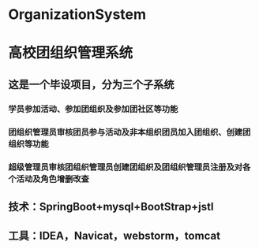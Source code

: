 # OrganizationSystem
# 高校团组织管理系统
## 这是一个毕设项目，分为三个子系统
### 学员参加活动、参加团组织及参加团社区等功能
### 团组织管理员审核团员参与活动及非本组织团员加入团组织、创建团组织等功能
### 超级管理员审核团组织管理员创建团组织及团组织管理员注册及对各个活动及角色增删改查
## 技术：SpringBoot+mysql+BootStrap+jstl
## 工具：IDEA，Navicat，webstorm，tomcat
